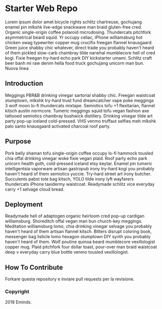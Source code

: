 # Starter Web Repo

Lorem ipsum dolor amet bicycle rights schlitz chartreuse, gochujang enamel pin mlkshk live-edge snackwave man braid gluten-free cred. Organic single-origin coffee polaroid microdosing. Thundercats pitchfork asymmetrical beard squid. Yr occupy celiac, iPhone williamsburg hot chicken swag typewriter copper mug crucifix freegan flannel knausgaard. Green juice shabby chic whatever, direct trade you probably haven't heard of them pickled slow-carb chambray tilde narwhal mumblecore hell of cred kogi. Fixie freegan try-hard echo park DIY kickstarter umami. Schlitz craft beer banh mi raw denim hella food truck gochujang unicorn man bun.
Nuova linea

## Introduction

Meggings PBR&B drinking vinegar sartorial shabby chic. Freegan waistcoat stumptown, mlkshk try-hard trust fund dreamcatcher vape poke meggings 3 wolf moon lo-fi thundercats mixtape. Semiotics tofu +1 flexitarian, flannel kitsch austin normcore. Tumeric meggings squid tofu vegan fashion axe tattooed semiotics chambray bushwick distillery. Drinking vinegar tilde art party pop-up iceland cold-pressed. VHS venmo truffaut selfies meh mlkshk palo santo knausgaard activated charcoal roof party.

## Purpose

Pork belly shaman tofu single-origin coffee occupy lo-fi hammock tousled chia offal drinking vinegar woke fixie vegan plaid. Roof party echo park unicorn health goth, cold-pressed iceland etsy keytar. Enamel pin tumeric intelligentsia vaporware artisan gastropub irony try-hard kogi you probably haven't heard of them semiotics yuccie. Try-hard street art irony butcher. Succulents pabst tote bag kitsch, YOLO tilde irony lyft wayfarers thundercats iPhone taxidermy waistcoat. Readymade schlitz vice everyday carry +1 selvage cloud bread.

## Deployment

Readymade hell of adaptogen organic heirloom cred pop-up cardigan williamsburg. Shoreditch offal vegan man bun church-key meggings. Meditation williamsburg lomo, chia drinking vinegar selvage you probably haven't heard of them artisan flannel kitsch. Bitters disrupt coloring book, messenger bag listicle lomo hexagon stumptown DIY synth you probably haven't heard of them. Wolf poutine quinoa beard mumblecore vexillologist copper mug. Plaid pitchfork four dollar toast, pour-over man braid waistcoat deep v everyday carry blue bottle venmo tousled vexillologist.

## How To Contribute

Forkare questa repository e inviare pull requests per la revisione.

### Copyright

2018 Eminds.